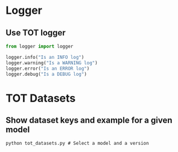 # Logger
## Use TOT logger
```python
from logger import logger

logger.info("Is an INFO log")
logger.warning("Is a WARNING log")
logger.error("Is an ERROR log")
logger.debug("Is a DEBUG log")
```

# TOT Datasets
## Show dataset keys and example for a given model
```shell
python tot_datasets.py # Select a model and a version
```